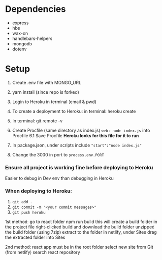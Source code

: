 # Dependencies

* express
* hbs
* wax-on
* handlebars-helpers
* mongodb
* dotenv


# Setup 

1. Create .env file with MONGO_URL 

2. yarn install (since repo is forked)

3. Login to Heroku in terminal (email & pwd)

4. To create a deployment to Heroku:
in terminal: heroku create <unique file name>

5. In terminal: git remote -v 

6. Create Procfile (same directory as index.js)
```web: node index.js``` into Procfile 
6.1 Save Procfile
**Heroku looks for this file for it to run**

7. In package.json, under scripts include 
```"start":"node index.js"```

8. Change the 3000 in port to ```process.env.PORT```

### Ensure all project is working fine before deploying to Heroku
Easier to debug in Dev env than debugging in Heroku

### When deploying to Heroku: 
1. ```git add .```
2. ```git commit -m "<your commit messages>"```
3. ```git push heroku```



1st method: 
go to react folder
npm run build 
this will create a build folder in the project file 
right-clicked build and download the build folder
unzipped the build folder (using 7zip)
extract to the folder
in netlify, under Sites 
drag the extracted folder into Sites


2nd method:
react app must be in the root folder
select new site from Git (from netlify)
search react repository 
